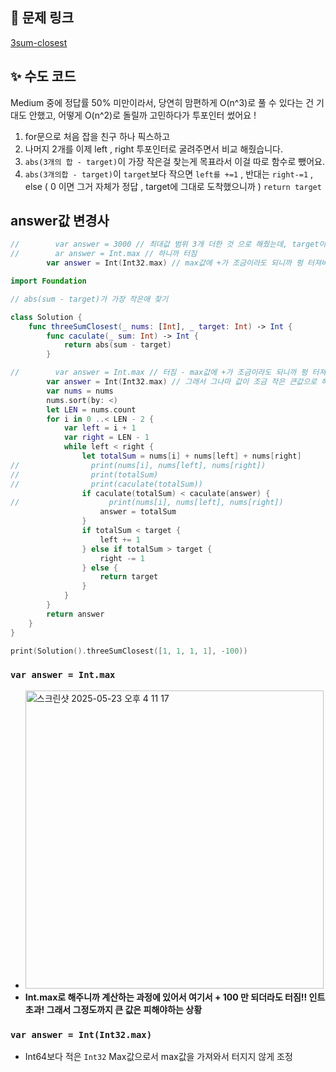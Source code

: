 ## 🔗 문제 링크
[3sum-closest](https://leetcode.com/problems/3sum-closest/)

## ✨ 수도 코드
Medium 중에 정답률 50% 미만이라서, 당연히 맘편하게 O(n^3)로 풀 수 있다는 건 기대도 안했고, 어떻게 O(n^2)로 돌릴까 고민하다가 투포인터 썼어요 ! 
1. for문으로 처음 잡을 친구 하나 픽스하고
2. 나머지 2개를 이제 left , right 투포인터로 굴려주면서 비교 해줬습니다.
3. `abs(3개의 합 - target)`이 가장 작은걸 찾는게 목표라서 이걸 따로 함수로 뺐어요.
4.  `abs(3개의합 - target)`이 `target`보다 작으면 `left를 +=1` , 반대는 `right-=1` , else ( 0 이면 그거 자체가 정답 , target에 그대로 도착했으니까 ) `return target`


## answer값 변경사

```swift
//        var answer = 3000 // 최대값 범위 3개 더한 것 으로 해줬는데, target이 높아서 이렇게 해주면 틀리다고 뜸 !
//        ar answer = Int.max // 하니까 터짐
        var answer = Int(Int32.max) // max값에 +가 조금이라도 되니까 펑 터져버리는 이슈가 있음
```

```swift title:전체코드 error:11 warn:12 
import Foundation

// abs(sum - target)가 가장 작은애 찾기

class Solution {
    func threeSumClosest(_ nums: [Int], _ target: Int) -> Int {
        func caculate(_ sum: Int) -> Int {
            return abs(sum - target)
        }

//        var answer = Int.max // 터짐 - max값에 +가 조금이라도 되니까 펑 터져버리는 이슈가 있음
        var answer = Int(Int32.max) // 그래서 그나마 값이 조금 작은 큰값으로 해결 
        var nums = nums
        nums.sort(by: <)
        let LEN = nums.count
        for i in 0 ..< LEN - 2 {
            var left = i + 1
            var right = LEN - 1
            while left < right {
                let totalSum = nums[i] + nums[left] + nums[right]
//                print(nums[i], nums[left], nums[right])
//                print(totalSum)
//                print(caculate(totalSum))
                if caculate(totalSum) < caculate(answer) {
//                    print(nums[i], nums[left], nums[right])
                    answer = totalSum
                }
                if totalSum < target {
                    left += 1
                } else if totalSum > target {
                    right -= 1
                } else {
                    return target
                }
            }
        }
        return answer
    }
}

print(Solution().threeSumClosest([1, 1, 1, 1], -100))
```
### `var answer = Int.max`
- <img width="477" alt="스크린샷 2025-05-23 오후 4 11 17" src="https://github.com/user-attachments/assets/422a3517-aac0-4908-a493-104873611317" />
- **Int.max로 해주니까  계산하는 과정에 있어서 여기서 + 100 만 되더라도 터짐!! 인트초과! 그래서 그정도까지 큰 값은 피해야하는 상황**

### `var answer = Int(Int32.max)`
- Int64보다 적은 `Int32` Max값으로서 max값을 가져와서 터지지 않게 조정
